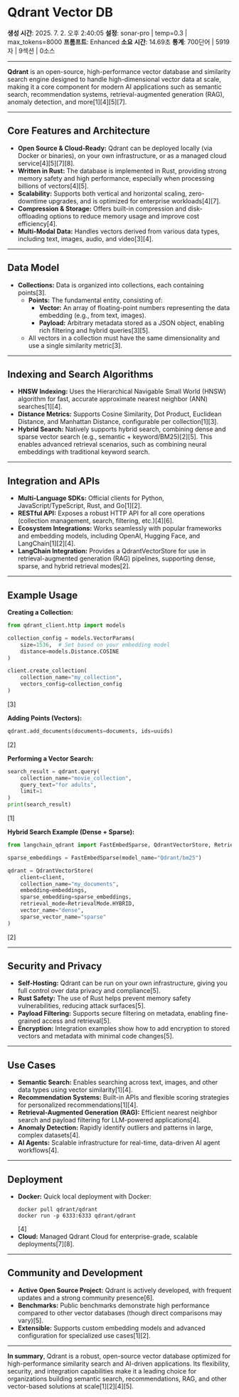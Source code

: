 # Qdrant Vector DB

**생성 시간**: 2025. 7. 2. 오후 2:40:05
**설정**: sonar-pro | temp=0.3 | max_tokens=8000
**프롬프트**: Enhanced
**소요 시간**: 14.69초
**통계**: 700단어 | 5919자 | 9섹션 | 0소스

---

**Qdrant** is an open-source, high-performance vector database and similarity search engine designed to handle high-dimensional vector data at scale, making it a core component for modern AI applications such as semantic search, recommendation systems, retrieval-augmented generation (RAG), anomaly detection, and more[1][4][5][7].

---

## Core Features and Architecture

- **Open Source & Cloud-Ready:** Qdrant can be deployed locally (via Docker or binaries), on your own infrastructure, or as a managed cloud service[4][5][7][8].
- **Written in Rust:** The database is implemented in Rust, providing strong memory safety and high performance, especially when processing billions of vectors[4][5].
- **Scalability:** Supports both vertical and horizontal scaling, zero-downtime upgrades, and is optimized for enterprise workloads[4][7].
- **Compression & Storage:** Offers built-in compression and disk-offloading options to reduce memory usage and improve cost efficiency[4].
- **Multi-Modal Data:** Handles vectors derived from various data types, including text, images, audio, and video[3][4].

---

## Data Model

- **Collections:** Data is organized into collections, each containing points[3]. 
    - **Points:** The fundamental entity, consisting of:
        - **Vector:** An array of floating-point numbers representing the data embedding (e.g., from text, images).
        - **Payload:** Arbitrary metadata stored as a JSON object, enabling rich filtering and hybrid queries[3][5].
    - All vectors in a collection must have the same dimensionality and use a single similarity metric[3].

---

## Indexing and Search Algorithms

- **HNSW Indexing:** Uses the Hierarchical Navigable Small World (HNSW) algorithm for fast, accurate approximate nearest neighbor (ANN) searches[1][4].
- **Distance Metrics:** Supports Cosine Similarity, Dot Product, Euclidean Distance, and Manhattan Distance, configurable per collection[1][3].
- **Hybrid Search:** Natively supports hybrid search, combining dense and sparse vector search (e.g., semantic + keyword/BM25)[2][5]. This enables advanced retrieval scenarios, such as combining neural embeddings with traditional keyword search.

---

## Integration and APIs

- **Multi-Language SDKs:** Official clients for Python, JavaScript/TypeScript, Rust, and Go[1][2].
- **RESTful API:** Exposes a robust HTTP API for all core operations (collection management, search, filtering, etc.)[4][6].
- **Ecosystem Integrations:** Works seamlessly with popular frameworks and embedding models, including OpenAI, Hugging Face, and LangChain[1][2][4].
- **LangChain Integration:** Provides a QdrantVectorStore for use in retrieval-augmented generation (RAG) pipelines, supporting dense, sparse, and hybrid retrieval modes[2].

---

## Example Usage

**Creating a Collection:**
```python
from qdrant_client.http import models

collection_config = models.VectorParams(
    size=1536,  # Set based on your embedding model
    distance=models.Distance.COSINE
)

client.create_collection(
    collection_name="my_collection",
    vectors_config=collection_config
)
```
[3]

**Adding Points (Vectors):**
```python
qdrant.add_documents(documents=documents, ids=uuids)
```
[2]

**Performing a Vector Search:**
```python
search_result = qdrant.query(
    collection_name="movie_collection",
    query_text="for adults",
    limit=1
)
print(search_result)
```
[1]

**Hybrid Search Example (Dense + Sparse):**
```python
from langchain_qdrant import FastEmbedSparse, QdrantVectorStore, RetrievalMode

sparse_embeddings = FastEmbedSparse(model_name="Qdrant/bm25")

qdrant = QdrantVectorStore(
    client=client,
    collection_name="my_documents",
    embedding=embeddings,
    sparse_embedding=sparse_embeddings,
    retrieval_mode=RetrievalMode.HYBRID,
    vector_name="dense",
    sparse_vector_name="sparse"
)
```
[2]

---

## Security and Privacy

- **Self-Hosting:** Qdrant can be run on your own infrastructure, giving you full control over data privacy and compliance[5].
- **Rust Safety:** The use of Rust helps prevent memory safety vulnerabilities, reducing attack surfaces[5].
- **Payload Filtering:** Supports secure filtering on metadata, enabling fine-grained access and retrieval[5].
- **Encryption:** Integration examples show how to add encryption to stored vectors and metadata with minimal code changes[5].

---

## Use Cases

- **Semantic Search:** Enables searching across text, images, and other data types using vector similarity[1][4].
- **Recommendation Systems:** Built-in APIs and flexible scoring strategies for personalized recommendations[1][4].
- **Retrieval-Augmented Generation (RAG):** Efficient nearest neighbor search and payload filtering for LLM-powered applications[4].
- **Anomaly Detection:** Rapidly identify outliers and patterns in large, complex datasets[4].
- **AI Agents:** Scalable infrastructure for real-time, data-driven AI agent workflows[4].

---

## Deployment

- **Docker:** Quick local deployment with Docker:
  ```
  docker pull qdrant/qdrant
  docker run -p 6333:6333 qdrant/qdrant
  ```
  [4]
- **Cloud:** Managed Qdrant Cloud for enterprise-grade, scalable deployments[7][8].

---

## Community and Development

- **Active Open Source Project:** Qdrant is actively developed, with frequent updates and a strong community presence[6].
- **Benchmarks:** Public benchmarks demonstrate high performance compared to other vector databases (though direct comparisons may vary)[5].
- **Extensible:** Supports custom embedding models and advanced configuration for specialized use cases[1][2].

---

**In summary**, Qdrant is a robust, open-source vector database optimized for high-performance similarity search and AI-driven applications. Its flexibility, security, and integration capabilities make it a leading choice for organizations building semantic search, recommendations, RAG, and other vector-based solutions at scale[1][2][4][5].